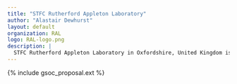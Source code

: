 ```yaml
---
title: "STFC Rutherford Appleton Laboratory"
author: "Alastair Dewhurst"
layout: default
organization: RAL
logo: RAL-logo.png
description: |
  STFC Rutherford Appleton Laboratory in Oxfordshire, United Kingdom is home to national facilities including the Diamond synchrotron and ISIS neutron spallation source. The Particle Physics Department contributes to experiments including ATLAS, CMS, LHCb and T2K.
---
```


{% include gsoc_proposal.ext %}

